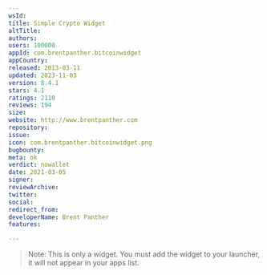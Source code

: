 ```yaml
---
wsId: 
title: Simple Crypto Widget
altTitle: 
authors: 
users: 100000
appId: com.brentpanther.bitcoinwidget
appCountry: 
released: 2013-03-11
updated: 2023-11-03
version: 8.4.1
stars: 4.1
ratings: 2110
reviews: 194
size: 
website: http://www.brentpanther.com
repository: 
issue: 
icon: com.brentpanther.bitcoinwidget.png
bugbounty: 
meta: ok
verdict: nowallet
date: 2021-03-05
signer: 
reviewArchive: 
twitter: 
social: 
redirect_from: 
developerName: Brent Panther
features: 

---
```


> Note: This is only a widget. You must add the widget to your launcher, it will
  not appear in your apps list.
